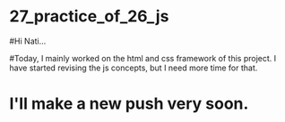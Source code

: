 # 27_practice_of_26_js

#Hi Nati...

#Today, I mainly worked on the html and css framework of this project. I have started revising the js concepts, but 
I need more time for that.
# I'll make a new push very soon.
